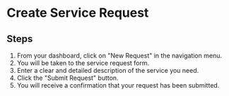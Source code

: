 # Create Service Request

## Steps

1. From your dashboard, click on "New Request" in the navigation menu.
2. You will be taken to the service request form.
3. Enter a clear and detailed description of the service you need.
4. Click the "Submit Request" button.
5. You will receive a confirmation that your request has been submitted.
